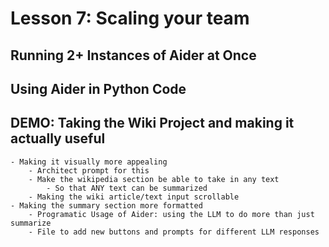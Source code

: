 # Lesson 7: Scaling your team

## Running 2+ Instances of Aider at Once

## Using Aider in Python Code

## DEMO: Taking the Wiki Project and making it actually useful
    - Making it visually more appealing
        - Architect prompt for this
        - Make the wikipedia section be able to take in any text
            - So that ANY text can be summarized
        - Making the wiki article/text input scrollable
    - Making the summary section more formatted
        - Programatic Usage of Aider: using the LLM to do more than just summarize
        - File to add new buttons and prompts for different LLM responses